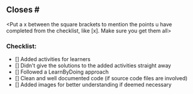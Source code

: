## Closes #<Issue No.>

<Put a x between the square brackets to mention the points u have completed from the checklist, like [x]. Make sure you get them all>

### Checklist: 

- [] Added activities for learners
- [] Didn't give the solutions to the added activities straight away
- [] Followed a LearnByDoing approach
- [] Clean and well documented code (if source code files are involved)
- [] Added images for better understanding if deemed necessary
